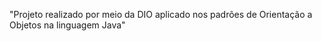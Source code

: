 "Projeto realizado por meio da DIO aplicado nos padrões de Orientação a Objetos na linguagem Java" 
